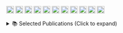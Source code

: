 <p align="left">
  <!-- 论文数 -->
  <img height="20" src="https://img.shields.io/badge/Publication-5-4c8cbf?style=flat&logo=academia" />
  
  <!-- 编程语言 -->
  <img height="20" src="https://img.shields.io/badge/Python-gray?style=flat&logo=python" />
  <img height="20" src="https://img.shields.io/badge/C-gray?style=flat&logo=c" />
  <img height="20" src="https://img.shields.io/badge/JavaScript-gray?style=flat&logo=javascript" />
  
  <!-- 框架 -->
  <img height="20" src="https://img.shields.io/badge/PyTorch-black?style=flat&logo=pytorch" />
  <img height="20" src="https://img.shields.io/badge/Keras-black?style=flat&logo=keras" />
  
  <!-- 深度学习包 -->
  <img height="20" src="https://img.shields.io/badge/NumPy-black?style=flat&logo=numpy" />
  <img height="20" src="https://img.shields.io/badge/Pandas-black?style=flat&logo=pandas" />
  <img height="20" src="https://img.shields.io/badge/Scikit--learn-black?style=flat&logo=scikit-learn" />
  
  <!-- 写作工具 -->
  <img height="20" src="https://img.shields.io/badge/LaTeX-blue?style=flat&logo=latex" />
  <img height="20" src="https://img.shields.io/badge/Office365-blue?style=flat&logo=microsoftoffice" />
</p>

<details>
<summary>📚 Selected Publications (Click to expand)</summary>

- **[Under Review] Transformer-based Model for Time Series Analysis**  
  _Submitted to a major ML conference, 2025_
  
- **[Under Review] Dual-path Attention Framework for Time Series**
  _Submitted to a major ML conference, 2025_
  
- **Predicting FX Market Movements Using GAN with Limit Order Event Data**  
  *K. Peng, H. Iima, Y. Kitamura*  
  _Finance Research Letters_, Vol.72, 2025, 106527
  
- **Prediction of Foreign Exchange Rates by a Large Language Model**  
  *K. Peng, H. Iima, Y. Kitamura*  
  _SICE Festival with Annual Conference (SICE FES)_, 2024, pp.1062–1066

- **Foreign Exchange Rate Forecast by a Large Language Model Integrated with Trend Description**  
  *K. Peng, H. Iima*  
  _11th Int’l Conf. on Soft Computing & Machine Intelligence_, 2024

</details>
